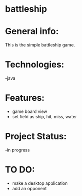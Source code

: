 # battleship

# General info: 
This is the simple battleship game.

# Technologies: 
-java

# Features:
- game board view
- set field as ship, hit, miss, water

# Project Status:
-in progress

# TO DO:
- make a desktop application
- add an opponent

